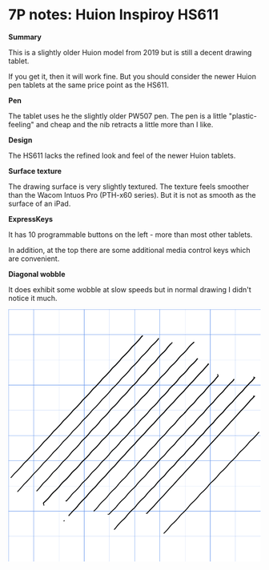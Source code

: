 # 7P notes: Huion Inspiroy HS611

**Summary**

This is a slightly older Huion model from 2019 but is still a decent drawing tablet.&#x20;

If you get it, then it will work fine. But you should consider the newer Huion pen tablets at the same price point as the HS611.&#x20;

**Pen**

The tablet uses he the slightly older PW507 pen. The pen is a little "plastic-feeling" and cheap and the nib retracts a little more than I like.&#x20;

**Design**

The HS611 lacks the refined look and feel of the newer Huion tablets.&#x20;

**Surface texture**

The drawing surface is very slightly textured. The texture feels smoother than the Wacom Intuos Pro (PTH-x60 series). But it is not as smooth as the surface of an iPad.

**ExpressKeys**

It has 10 programmable buttons on the left - more than most other tablets.

In addition, at the top there are some additional media control keys which are convenient.

**Diagonal wobble**

It does exhibit some wobble at slow speeds but in normal drawing I didn't notice it much.

![](<../../.gitbook/assets/Huion Inspiroy HS611 (HS611) wobble.png>)

